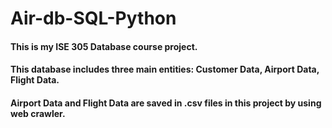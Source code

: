 # Air-db-SQL-Python
#### This is my ISE 305 Database course project.
#### This database includes three main entities: Customer Data, Airport Data, Flight Data.
#### Airport Data and Flight Data are saved in .csv files in this project by using web crawler.
